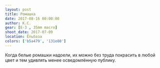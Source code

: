 ```yaml
---
layout: post
title: Ромашка
date: 2017-08-16 00:00:00
author: К.С.
gear: [E-3 , 35mm macro]
shoot_date: 2017-07-09
location: Ёльбаза
colors: ['b5a479', '131e08']
---
```

Когда белые ромашки надоели, их можно без труда покрасить в любой цвет и тем удивлять менее осведомлённую публику.
